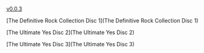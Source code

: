 [v0.0.3](https://github.com/littleflute/yes1/edit/master/README.md)

[The Definitive Rock Collection Disc 1](The Definitive Rock Collection Disc 1)

[The Ultimate Yes Disc 2](The Ultimate Yes Disc 2)

[The Ultimate Yes Disc 3](The Ultimate Yes Disc 3)
